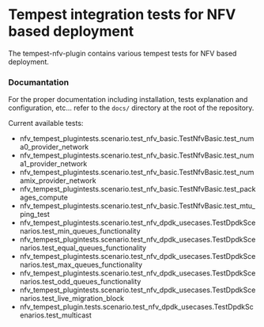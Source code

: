 Tempest integration tests for NFV based deployment
==================================================

The tempest-nfv-plugin contains various tempest tests for NFV based deployment.

### Documantation
For the proper documentation including installation, tests explanation and configuration, etc... refer to the `docs/` directory at the root of the repository.

Current available tests:
- nfv_tempest_plugintests.scenario.test_nfv_basic.TestNfvBasic.test_numa0_provider_network
- nfv_tempest_plugintests.scenario.test_nfv_basic.TestNfvBasic.test_numa1_provider_network
- nfv_tempest_plugintests.scenario.test_nfv_basic.TestNfvBasic.test_numamix_provider_network
- nfv_tempest_plugintests.scenario.test_nfv_basic.TestNfvBasic.test_packages_compute
- nfv_tempest_plugintests.scenario.test_nfv_basic.TestNfvBasic.test_mtu_ping_test
- nfv_tempest_plugintests.scenario.test_nfv_dpdk_usecases.TestDpdkScenarios.test_min_queues_functionality
- nfv_tempest_plugintests.scenario.test_nfv_dpdk_usecases.TestDpdkScenarios.test_equal_queues_functionality
- nfv_tempest_plugintests.scenario.test_nfv_dpdk_usecases.TestDpdkScenarios.test_max_queues_functionality
- nfv_tempest_plugintests.scenario.test_nfv_dpdk_usecases.TestDpdkScenarios.test_odd_queues_functionality
- nfv_tempest_plugintests.scenario.test_nfv_dpdk_usecases.TestDpdkScenarios.test_live_migration_block
- nfv_tempest_plugin.tests.scenario.test_nfv_dpdk_usecases.TestDpdkScenarios.test_multicast
